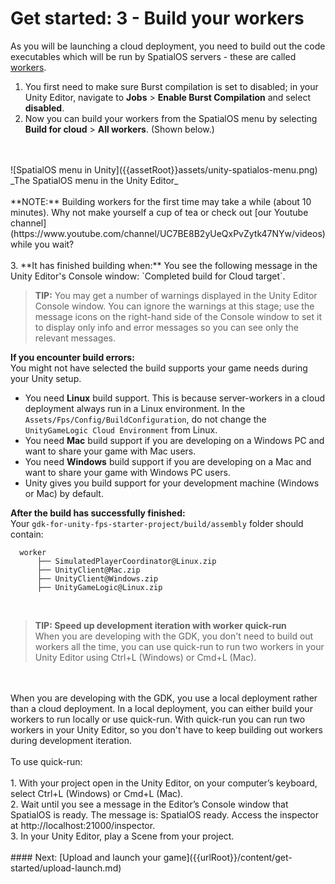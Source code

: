 # Get started: 3 - Build your workers

As you will be launching a cloud deployment, you need to build out the code executables which will be run by SpatialOS servers - these are called [workers]({{urlRoot}}/content/glossary#worker).

1. You first need to make sure Burst compilation is set to disabled; in your Unity Editor, navigate to **Jobs** > **Enable Burst Compilation** and select **disabled**.
2. Now you can build your workers from the SpatialOS menu by selecting **Build for cloud** > **All workers**. 
(Shown below.) 
<br/>
<br/>![SpatialOS menu in Unity]({{assetRoot}}assets/unity-spatialos-menu.png)
<br/>_The SpatialOS menu in the Unity Editor_
<br/>
<br/>**NOTE:** Building workers for the first time may take a while (about 10 minutes). Why not make yourself a cup of tea or check out [our Youtube channel](https://www.youtube.com/channel/UC7BE8B2yUeQxPvZytk47NYw/videos) while you wait?
<br/>
<br/>
3. **It has finished building when:** You see the following message in the Unity Editor's Console window: `Completed build for Cloud target`. 

>**TIP:** You may get a number of warnings displayed in the Unity Editor Console window. You can ignore the warnings at this stage; use the message icons on the right-hand side of the Console window to set it to display only info and error messages so you can see only the relevant messages.

**If you encounter build errors:** 
<br/>You might not have selected the build supports your game needs during your Unity setup.

* You need **Linux** build support. This is because server-workers in a cloud deployment always run in a Linux environment. In the `Assets/Fps/Config/BuildConfiguration`, do not change the `UnityGameLogic Cloud Environment` from Linux.
* You need **Mac** build support if you are developing on a Windows PC and want to share your game with Mac users.<br/>
* You need **Windows** build support if you are developing on a Mac and want to share your game with Windows PC users. <br/>
* Unity gives you build support for your development machine (Windows or Mac) by default.


**After the build has successfully finished:** 
<br/>Your `gdk-for-unity-fps-starter-project/build/assembly` folder should contain:
```text
  worker
      ├── SimulatedPlayerCoordinator@Linux.zip
      ├── UnityClient@Mac.zip
      ├── UnityClient@Windows.zip
      ├── UnityGameLogic@Linux.zip
```
<br>

>**TIP: Speed up development iteration with worker quick-run** 
<br/> When you are developing with the GDK, you don't need to build out workers all the time, you can use quick-run to run two workers in your Unity Editor using Ctrl+L (Windows) or Cmd+L (Mac).
<br/>
<br/>When you are developing with the GDK, you use a local deployment rather than a cloud deployment. In a local deployment, you can either build your workers to run locally or use quick-run. With quick-run you can run two workers in your Unity Editor, so you don't have to keep building out workers during development iteration. 
<br/>
<br/>
 To use quick-run:<br/>
 <br/>
1. With your project open in the Unity Editor, on your computer’s keyboard, select Ctrl+L (Windows) or Cmd+L (Mac).<br/>
2. Wait until you see a message in the Editor’s Console window that SpatialOS is ready. The message is: SpatialOS ready. Access the inspector at http://localhost:21000/inspector.<br/>
3. In your Unity Editor, play a Scene from your project.<br/>

<br/>
#### Next: [Upload and launch your game]({{urlRoot}}/content/get-started/upload-launch.md)

